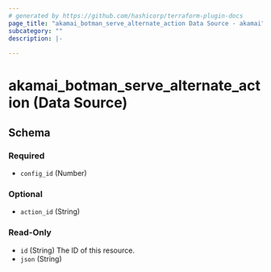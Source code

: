 ```yaml
---
# generated by https://github.com/hashicorp/terraform-plugin-docs
page_title: "akamai_botman_serve_alternate_action Data Source - akamai"
subcategory: ""
description: |-
  
---
```


# akamai_botman_serve_alternate_action (Data Source)





<!-- schema generated by tfplugindocs -->
## Schema

### Required

- `config_id` (Number)

### Optional

- `action_id` (String)

### Read-Only

- `id` (String) The ID of this resource.
- `json` (String)
